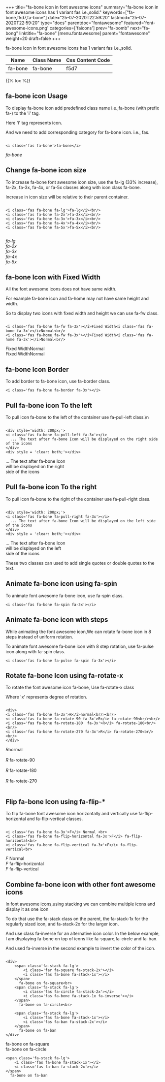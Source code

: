 +++
title="fa-bone icon in font awesome icons"
summary="fa-bone icon in font awesome icons has 1 variant fas i.e.,solid."
keywords=["fa-bone,f5d7,fa-bone"]
date="25-07-2020T22:59:20"
lastmod="25-07-2020T22:59:20"
type="docs"
parentdoc="fontawesome"
featured='font-awesome-icons.png'
categories=['faicons']
prev="fa-bomb"
next="fa-bong"
linktitle="fa-bone"
[menu.fontawesome]
parent="fontawesome"
weight=20
draft=false
+++


fa-bone icon in font awesome icons has 1 variant fas i.e.,solid.

<div class='table-responsive'><table class='table'><thead><tr><th>Name</th><th>Class Name</th><th>Css Content Code</th></tr></thead><tbody><tr><td>fa-bone</td><td>fa-bone</td><td>f5d7</td></tr></tbody></table></div>


{{% toc %}}


## fa-bone icon Usage

To display fa-bone icon add predefined class name i.e.,fa-bone (with prefix fa-) to the 'i' tag.

Here 'i' tag represents icon.

And we need to add corresponding category for fa-bone icon. i.e., fas.


```

<i class='fas fa-bone'>fa-bone</i>
```

<i class='fas fa-bone'>fa-bone</i>




## Change fa-bone icon size
To increase fa-bone font awesome icon size, use the fa-lg (33% increase), fa-2x, fa-3x, fa-4x, or fa-5x classes along with icon class fa-bone.

Increase in icon size will be relative to their parent container. 

```

<i class='fas fa-bone fa-lg'>fa-lg</i><br/>
<i class='fas fa-bone fa-2x'>fa-2x</i><br/>
<i class='fas fa-bone fa-3x'>fa-3x</i><br/>
<i class='fas fa-bone fa-4x'>fa-4x</i><br/>
<i class='fas fa-bone fa-5x'>fa-5x</i><br/>
            
```

<i class='fas fa-bone fa-lg'>fa-lg</i><br/>
<i class='fas fa-bone fa-2x'>fa-2x</i><br/>
<i class='fas fa-bone fa-3x'>fa-3x</i><br/>
<i class='fas fa-bone fa-4x'>fa-4x</i><br/>
<i class='fas fa-bone fa-5x'>fa-5x</i><br/>
            



## fa-bone Icon with Fixed Width 

All the font awesome icons does not have same width.

For example fa-bone icon and fa-home may not have same height and width.

So to display two icons with fixed width and height we can use fa-fw class.


```

<i class='fas fa-bone fa-fw fa-3x'></i>Fixed Width<i class='fas fa-bone fa-3x'></i>Normal<br/>
<i class='fas fa-home fa-fw fa-3x'></i>Fixed Width<i class='fas fa-home fa-3x'></i>Normal<br/>
```

<i class='fas fa-bone fa-fw fa-3x'></i>Fixed Width<i class='fas fa-bone fa-3x'></i>Normal<br/>
<i class='fas fa-home fa-fw fa-3x'></i>Fixed Width<i class='fas fa-home fa-3x'></i>Normal<br/>



## fa-bone Icon Border 

To add border to fa-bone icon, use fa-border class.


```
<i class='fas fa-bone fa-border fa-3x'></i>

```
<i class='fas fa-bone fa-border fa-3x'></i>





## Pull fa-bone icon To the left

To pull icon fa-bone to the left of the container use fa-pull-left class.\n

```

<div style='width: 200px;'>
<i class='fas fa-bone fa-pull-left fa-3x'></i>
  ... The text after fa-bone Icon will be displayed on the right side of the icons
</div>
<div style = 'clear: both;'></div>
```

<div style='width: 200px;'>
<i class='fas fa-bone fa-pull-left fa-3x'></i>
  ... The text after fa-bone Icon will be displayed on the right side of the icons
</div>
<div style = 'clear: both;'></div>




## Pull fa-bone icon To the right
To pull icon fa-bone to the right of the container use fa-pull-right class.

```

<div style='width: 200px;'>
<i class='fas fa-bone fa-pull-right fa-3x'></i>
  ... The text after fa-bone Icon will be displayed on the left side of the icons
</div>
<div style = 'clear: both;'></div>
```

<div style='width: 200px;'>
<i class='fas fa-bone fa-pull-right fa-3x'></i>
  ... The text after fa-bone Icon will be displayed on the left side of the icons
</div>
<div style = 'clear: both;'></div>

These two classes can used to add single quotes or double quotes to the text.


## Animate fa-bone icon using fa-spin
To animate font awesome fa-bone icon, use fa-spin class.

```
<i class='fas fa-bone fa-spin fa-3x'></i>
```
<i class='fas fa-bone fa-spin fa-3x'></i>




## Animate fa-bone icon with steps
While animating the font awesome icon,We can rotate fa-bone icon in 8 steps instead of uniform rotation.

To animate font awesome fa-bone icon with 8 step rotation, use fa-pulse icon along with fa-spin class.


```
<i class='fas fa-bone fa-pulse fa-spin fa-3x'></i>

```
<i class='fas fa-bone fa-pulse fa-spin fa-3x'></i>





## Rotate fa-bone Icon using fa-rotate-x
To rotate the font awesome icon fa-bone, Use fa-rotate-x class

Where 'x' represents degree of rotation.


```

<div>
<i class='fas fa-bone fa-3x'>R</i>normal<br/><br/>
<i class='fas fa-bone fa-rotate-90 fa-3x'>R</i> fa-rotate-90<br/><br/> 
<i class='fas fa-bone fa-rotate-180  fa-3x'>R</i> fa-rotate-180<br/><br/> 
<i class='fas fa-bone fa-rotate-270 fa-3x'>R</i> fa-rotate-270<br/><br/>
</div>
```

<div>
<i class='fas fa-bone fa-3x'>R</i>normal<br/><br/>
<i class='fas fa-bone fa-rotate-90 fa-3x'>R</i> fa-rotate-90<br/><br/> 
<i class='fas fa-bone fa-rotate-180  fa-3x'>R</i> fa-rotate-180<br/><br/> 
<i class='fas fa-bone fa-rotate-270 fa-3x'>R</i> fa-rotate-270<br/><br/>
</div>




## Flip fa-bone Icon using fa-flip-*
To flip fa-bone font awesome icon horizontally and vertically use fa-flip-horizontal and fa-flip-vertical classes. 

```

<i class='fas fa-bone fa-3x'>F</i> Normal <br>
<i class='fas fa-bone fa-flip-horizontal fa-3x'>F</i> fa-flip-horizontal<br>
<i class='fas fa-bone fa-flip-vertical fa-3x'>F</i> fa-flip-vertical<br>
```

<i class='fas fa-bone fa-3x'>F</i> Normal <br>
<i class='fas fa-bone fa-flip-horizontal fa-3x'>F</i> fa-flip-horizontal<br>
<i class='fas fa-bone fa-flip-vertical fa-3x'>F</i> fa-flip-vertical<br>




## Combine fa-bone icon with other font awesome icons
In font awesome icons,using stacking we can combine multiple icons and display it as one icon 

To do that use the fa-stack class on the parent, the fa-stack-1x for the regularly sized icon, and fa-stack-2x for the larger icon.

And use class fa-inverse for an alternative icon color. 
In the below example, I am displaying fa-bone on top of icons like fa-square,fa-circle and fa-ban.

And used fa-inverse in the second example to invert the color of the icon.

```

<div>
    <span class='fa-stack fa-lg'>
        <i class='far fa-square fa-stack-2x'></i>
        <i class='fas fa-bone fa-stack-1x'></i>
    </span>
      fa-bone on fa-square<br>
    <span class='fa-stack fa-lg'>
        <i class='fas fa-circle fa-stack-2x'></i>
        <i class='fas fa-bone fa-stack-1x fa-inverse'></i>
    </span>
      fa-bone on fa-circle<br>

    <span class='fa-stack fa-lg'>
        <i class='fas fa-bone fa-stack-1x'></i>
        <i class='fas fa-ban fa-stack-2x'></i>
    </span>
      fa-bone on fa-ban
</div>
```

<div>
    <span class='fa-stack fa-lg'>
        <i class='far fa-square fa-stack-2x'></i>
        <i class='fas fa-bone fa-stack-1x'></i>
    </span>
      fa-bone on fa-square<br>
    <span class='fa-stack fa-lg'>
        <i class='fas fa-circle fa-stack-2x'></i>
        <i class='fas fa-bone fa-stack-1x fa-inverse'></i>
    </span>
      fa-bone on fa-circle<br>

    <span class='fa-stack fa-lg'>
        <i class='fas fa-bone fa-stack-1x'></i>
        <i class='fas fa-ban fa-stack-2x'></i>
    </span>
      fa-bone on fa-ban
</div>






